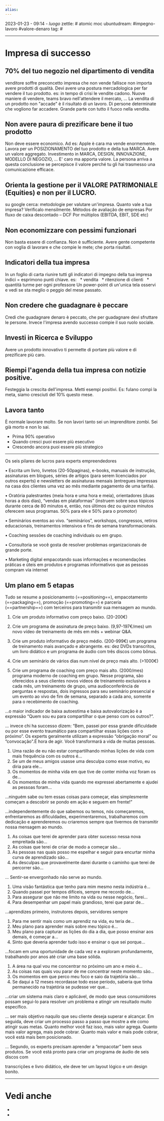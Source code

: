 ```yaml
---
alias: 
---
```

2023-01-23 - 09:14 - *luogo*
zettle: # atomic moc
ubuntudream: #impegno-lavoro #valore-denaro 
tag: #

---
# Impresa di successo

## 70% del tuo negozio nel dipartimento di vendita
venditore soffre preconcetto
impresa che non vende fallisce
non importa avere prodotti di qualità. Devi avere una postura mercadologica per far vendere il tuo prodotto. es: in tempo di crisi le vendite cadono. Nuove maniere di vendere, teams bravo nell'attendere il mercato, ...
La vendita di un prodotto non "accade" è il risultato di un lavoro. Di persone determinate che vogliono far accadere. Grande parte con tutto il fuoco nella vendita.


## Non avere paura di prezificare bene il tuo prodotto
Non deve essere economico. Ad es: Apple è cara ma vende enormemente. 
Lavora per un POSIZIONAMENTO del tuo prodotto e della tua MARCA. Avere un valore aggregato. Investimento in MARCA, DESIGN, INNOVAZIONE, MODELLO DI NEGOZIO, ...
E' caro ma apporta valore.
La persona arriva a questa conclusione se percepisce il valore perché tu gli hai trasmesso una comunicazione efficace.


## Orienta la gestione per il VALORE PATRIMONIALE (Equities) e non per il LUCRO.
su google cerca: metodologie per valutare un'impresa.
Quanto vale a tua impresa? Verificalo mensilmente.
Métodos de avaliação de empresas
Por fluxo de caixa descontado – DCF
Por múltiplos (EBITDA, EBIT, SDE etc)


## Non economizzare con pessimi funzionari
Non basta essere di confianza. Non è sufficiente. Avere gente competente con voglia di lavorare e che compie le mete; che porta risultati.


## Indicatori della tua impresa
In un foglio di carta riunire tutti gli indicatori di impegno della tua impresa
indici = esprimono punti chiave.
es:
  * vendita
  * ritenzione di clienti
  * quantità turme per ogni professore
Un power-point di un'unica tela osservi e vedi se sta meglio o peggio del mese passato.


## Non credere che guadagnare è peccare
Credi che guadagnare denaro è peccato, che per guadagnare devi sfruttare le persone.
Invece l'impresa avendo successo compie il suo ruolo sociale.


## Investi in Ricerca e Sviluppo
Avere un prodotto innovativo ti permette di portare più valore e di prezificare più caro.


## Riempi l'agenda della tua impresa con notizie positive. 
Festeggia la crescita dell'impresa. Metti esempi positivi. Es: fulano compì la meta, siamo cresciuti del 10% questo mese.
  

## Lavora tanto
È normale lavorare molto.
Se non lavori tanto sei un imprenditore zombi. Sei già morto e non lo sai.
- Prima 90% operativo
- Quando cresci puoi essere più esecutivo
- Crescendo ancora puoi essere più strategico

---
Os seis pilares de lucros para experts empreendedores


• Escrita
um livro, livretos (20-50paginas), e-books, manuais de instrução, assinaturas em blogues, séries de artigos (para serem licenciados por outros experts) e newsletters de assinaturas mensais (entregues impressas na casa dos clientes uma vez ao mês mediante pagamento de uma tarifa).


• Oratória
palestrantes (meia hora e uma hora e meia), orientadores (duas horas a dois dias), “vendas em plataformas” (instruem sobre seus tópicos durante cerca de 80 minutos e, então, nos últimos dez ou quinze minutos oferecem seus programas. 50% para ele e 50% para o promotor)


• Seminários
eventos ao vivo. “seminários”, workshops, congressos, retiros educacionais, treinamentos intensivos e fins de semana transformacionais.


• Coaching
sessões de coaching individuais ou em grupo.


• Consultoria
se você gosta de resolver problemas organizacionais de grande porte.


• Marketing digital
empacotando suas informações e recomendações práticas e úteis em produtos e programas informativos que as pessoas compram via internet



## Um plano em 5 etapas

Tudo se resume a posicionamento (==positioning==), empacotamento (==packaging==), promoção (==promoting==) e parceria (==partnership==) com terceiros para transmitir sua mensagem ao mundo.

1. Crie um produto informativo com preço baixo. (20-200€)

2. Crie um programa de assinatura de preço baixo. (9,97-197€/mes) um novo vídeo de treinamento de mês em mês + webinar Q&A. 

3. Crie um produto informativo de preço médio. (200-999€) um programa de treinamento mais avançado e abrangente. es: dez DVDs transcritos, um livro didático e um programa de áudio com três discos como bônus.

4. Crie um seminário de vários dias num nível de preço mais alto. (>1000€)

5. Crie um programa de coaching com preço mais alto. (2000/mes) programa moderno de coaching em grupo. Nesse programa, são oferecidos a seus clientes novos vídeos de treinamento exclusivos a cada mês, um treinamento de grupo, uma audioconferência de perguntas e respostas, dois ingressos para seu seminário presencial e um evento ao vivo de fim de semana, separado a cada ano, somente para o recebimento de coaching.


 ...o maior indicador de baixa autoestima e baixa autovalorização è a expressão “Quem sou eu para compartilhar o que penso com os outros?”. 

... invece chi ha successo dizem: “Bem, passei por essa grande dificuldade ou por esse evento traumático para compartilhar essas lições com o próximo”. Os experts geralmente utilizam a expressão “obrigação moral” ou “convocação".É hora de agir. Você transformará a vida de muitas pessoas.
1. Uma razão de eu não estar compartilhando minhas lições de vida com mais frequência com os outros é…
2. Se um de meus amigos usasse uma desculpa como esse motivo, eu diria para ele…
3. Os momentos de minha vida em que tive de conter minha voz foram os de…
4. Os momentos de minha vida quando me expressei abertamente e ajudei as pessoas foram…

...ninguém sabe ou tem essas coisas para começar, elas simplesmente começam a descobrir se pondo em ação e seguem em frente!”

...independentemente do que sabemos ou temos, nós começaremos, enfrentaremos as dificuldades, experimentaremos, trabalharemos com dedicação e aprenderemos ou criaremos sempre que tivermos de transmitir nossa mensagem ao mundo.
1. As coisas que terei de aprender para obter sucesso nessa nova empreitada são…
2. As coisas que terei de criar de modo a começar são…
3. As pessoas nas quais posso me espelhar e seguir para encurtar minha curva de aprendizado são…
4. As desculpas que provavelmente darei durante o caminho que terei de percorrer são…

... Sentir-se envergonhado não serve ao mundo.
1. Uma visão fantástica que tenho para mim mesmo nesta indústria é…
2. Quando passei por tempos difíceis, sempre me recordo de…
3. Para assegurar que não me limito na vida ou nesse negócio, farei…
4. Para desempenhar um papel mais grandioso, terei que parar de…

...aprendizes primeiro, instrutores depois, servidores sempre
1. Para me sentir mais como um aprendiz na vida, eu teria de…
2. Meu plano para aprender mais sobre meu tópico é…
3. Meu plano para capturar as lições do dia a dia, que posso ensinar aos demais, é começar a…
4. Sinto que deveria aprender tudo isso e ensinar o que sei porque…

...focam em uma oportunidade de cada vez e a exploram profundamente, trabalhando por anos até criar uma base sólida.
1. A área na qual vou me concentrar no próximo um ano e meio é…
2. As coisas nas quais vou parar de me concentrar neste momento são…
3. Os momentos em que perco meu foco e saio da trajetória são…
4. Se daqui a 12 meses recordasse todo esse período, saberia que tinha permanecido na trajetória se pudesse ver que…

...criar um sistema mais claro e aplicável, de modo que seus consumidores possam segui-lo para resolver um problema e atingir um resultado muito específico.

... ser mais objetivo naquilo que seu cliente deseja superar e alcançar. Em seguida, deve criar um processo passo a passo que mostre a ele como atingir suas metas. Quanto melhor você faz isso, mais valor agrega. Quanto mais valor agrega, mais pode cobrar. Quanto mais valor e mais pode cobrar, você está mais bem posicionado.

... Segundo, os experts precisam aprender a “empacotar” bem seus produtos. Se você está pronto para criar um programa de áudio de seis discos com

transcrições e livro didático, ele deve ter um layout lógico e um design bonito.




---
# Vedi anche
- 
- 